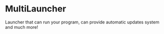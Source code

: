MultiLauncher
=============

Launcher that can run your program, can provide automatic updates system and much more!
